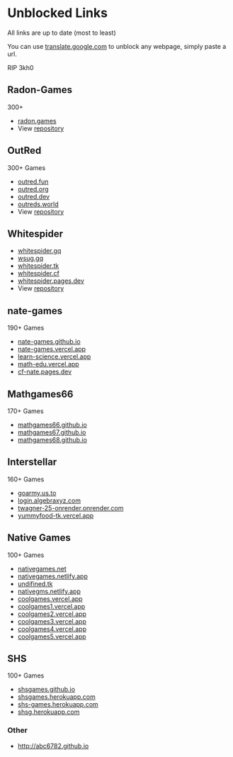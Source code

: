# Unblocked Links
All links are up to date
(most to least)

You can use [translate.google.com](https://translate.google.com/) to unblock any webpage, simply paste a url.

RIP 3kh0
## Radon-Games
300+
- [radon.games](https://radon.games)
- View [repository](https://github.com/Radon-Games/Radon-Games#deployment)
## OutRed
300+ Games
- [outred.fun](https://outred.fun)
- [outred.org](https://outred.org)
- [outred.dev](https://outred.dev)
- [outreds.world](https://outreds.world/)
- View [repository](https://github.com/OutRed/outredgames#readme)
## Whitespider
- [whitespider.gq](https://whitespider.gq)
- [wsug.gq](https://wsug.gq)
- [whitespider.tk](https://whitespider.tk)
- [whitespider.cf](https://whitespider.cf)
- [whitespider.pages.dev](https://whitespider.pages.dev)
- View [repository](https://github.com/whitespider-dev/whitespider#readme)
## nate-games
190+ Games
- [nate-games.github.io](https://nate-games.github.io)
- [nate-games.vercel.app](https://nate-games.vercel.app)
- [learn-science.vercel.app](https://learn-science.vercel.app)
- [math-edu.vercel.app](https://math-edu.vercel.app)
- [cf-nate.pages.dev](https://cf-nate.pages.dev)
## Mathgames66
170+ Games
- [mathgames66.github.io](https://mathgames66.github.io)
- [mathgames67.github.io](https://mathgames67.github.io)
- [mathgames68.github.io](https://mathgames68.github.io)

## Interstellar
160+ Games
- [goarmy.us.to](https://goarmy.us.to/)
- [login.algebraxyz.com](https://login.algebraxyz.com)
- [twagner-25-onrender.onrender.com](https://twagner-25-onrender.onrender.com/)
- [yummyfood-tk.vercel.app](https://yummyfood-tk.vercel.app/)
## Native Games
100+ Games
- [nativegames.net](https://nativegames.net)
- [nativegames.netlify.app](https://nativegames.netlify.app)
- [undifined.tk](https://www.undifined.tk/)
- [nativegms.netlify.app](https://nativegms.netlify.app/)
- [coolgames.vercel.app](https://coolgames.vercel.app)
- [coolgames1.vercel.app](https://coolgames1.vercel.app)
- [coolgames2.vercel.app](https://coolgames2.vercel.app)
- [coolgames3.vercel.app](https://coolgames3.vercel.app)
- [coolgames4.vercel.app](https://coolgames4.vercel.app)
- [coolgames5.vercel.app](https://coolgames5.vercel.app)

## SHS
100+ Games
- [shsgames.github.io](https://shsgames.github.io)
- [shsgames.herokuapp.com](https://shsgames.herokuapp.com)
- [shs-games.herokuapp.com](https://shs-games.herokuapp.com)
- [shsg.herokuapp.com](https://shsg.herokuapp.com)
### Other
- http://abc6782.github.io
